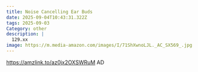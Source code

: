 ```yaml
---
title: Noise Cancelling Ear Buds
date: 2025-09-04T10:43:31.322Z
tags: 2025-09-03
Category: other
description: |
  129.xx
image: https://m.media-amazon.com/images/I/71ShXwnoLJL._AC_SX569_.jpg
---
```

https://amzlink.to/az0jx2OXSWRuM
AD